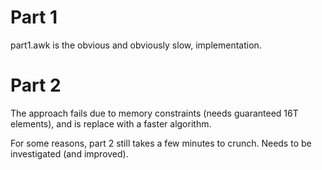 # Part 1

part1.awk is the obvious and obviously slow, implementation.

# Part 2

The approach fails due to memory constraints (needs guaranteed 16T elements), and is replace with a faster algorithm.

For some reasons, part 2 still takes a few minutes to crunch. Needs to be investigated (and improved).
